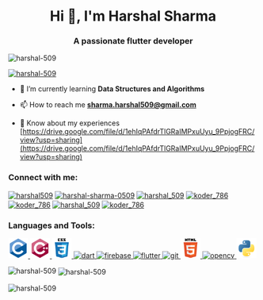 <h1 align="center">Hi 👋, I'm Harshal Sharma</h1>
<h3 align="center">A passionate flutter developer</h3>

<p align="left"> <img src="https://komarev.com/ghpvc/?username=harshal-509&label=Profile%20views&color=0e75b6&style=flat" alt="harshal-509" /> </p>

<p align="left"> <a href="https://github.com/ryo-ma/github-profile-trophy"><img src="https://github-profile-trophy.vercel.app/?username=harshal-509" alt="harshal-509" /></a> </p>

- 🌱 I’m currently learning **Data Structures and Algorithms**

- 📫 How to reach me **sharma.harshal509@gmail.com**

- 📄 Know about my experiences [https://drive.google.com/file/d/1ehIqPAfdrTlGRaIMPxuUyu_9PpjogFRC/view?usp=sharing](https://drive.google.com/file/d/1ehIqPAfdrTlGRaIMPxuUyu_9PpjogFRC/view?usp=sharing)

<h3 align="left">Connect with me:</h3>
<p align="left">
<a href="https://dev.to/harshal509" target="blank"><img align="center" src="https://raw.githubusercontent.com/rahuldkjain/github-profile-readme-generator/master/src/images/icons/Social/devto.svg" alt="harshal509" height="30" width="40" /></a>
<a href="https://linkedin.com/in/harshal-sharma-0509" target="blank"><img align="center" src="https://raw.githubusercontent.com/rahuldkjain/github-profile-readme-generator/master/src/images/icons/Social/linked-in-alt.svg" alt="harshal-sharma-0509" height="30" width="40" /></a>
<a href="https://instagram.com/harshal_509" target="blank"><img align="center" src="https://raw.githubusercontent.com/rahuldkjain/github-profile-readme-generator/master/src/images/icons/Social/instagram.svg" alt="harshal_509" height="30" width="40" /></a>
<a href="https://www.codechef.com/users/koder_786" target="blank"><img align="center" src="https://cdn.jsdelivr.net/npm/simple-icons@3.1.0/icons/codechef.svg" alt="koder_786" height="30" width="40" /></a>
<a href="https://www.hackerrank.com/koder_786" target="blank"><img align="center" src="https://raw.githubusercontent.com/rahuldkjain/github-profile-readme-generator/master/src/images/icons/Social/hackerrank.svg" alt="koder_786" height="30" width="40" /></a>
<a href="https://codeforces.com/profile/harshal_509" target="blank"><img align="center" src="https://raw.githubusercontent.com/rahuldkjain/github-profile-readme-generator/master/src/images/icons/Social/codeforces.svg" alt="harshal_509" height="30" width="40" /></a>
<a href="https://www.leetcode.com/koder_786" target="blank"><img align="center" src="https://raw.githubusercontent.com/rahuldkjain/github-profile-readme-generator/master/src/images/icons/Social/leet-code.svg" alt="koder_786" height="30" width="40" /></a>
</p>

<h3 align="left">Languages and Tools:</h3>
<p align="left"> <a href="https://www.cprogramming.com/" target="_blank" rel="noreferrer"> <img src="https://raw.githubusercontent.com/devicons/devicon/master/icons/c/c-original.svg" alt="c" width="40" height="40"/> </a> <a href="https://www.w3schools.com/cpp/" target="_blank" rel="noreferrer"> <img src="https://raw.githubusercontent.com/devicons/devicon/master/icons/cplusplus/cplusplus-original.svg" alt="cplusplus" width="40" height="40"/> </a> <a href="https://www.w3schools.com/css/" target="_blank" rel="noreferrer"> <img src="https://raw.githubusercontent.com/devicons/devicon/master/icons/css3/css3-original-wordmark.svg" alt="css3" width="40" height="40"/> </a> <a href="https://dart.dev" target="_blank" rel="noreferrer"> <img src="https://www.vectorlogo.zone/logos/dartlang/dartlang-icon.svg" alt="dart" width="40" height="40"/> </a> <a href="https://firebase.google.com/" target="_blank" rel="noreferrer"> <img src="https://www.vectorlogo.zone/logos/firebase/firebase-icon.svg" alt="firebase" width="40" height="40"/> </a> <a href="https://flutter.dev" target="_blank" rel="noreferrer"> <img src="https://www.vectorlogo.zone/logos/flutterio/flutterio-icon.svg" alt="flutter" width="40" height="40"/> </a> <a href="https://git-scm.com/" target="_blank" rel="noreferrer"> <img src="https://www.vectorlogo.zone/logos/git-scm/git-scm-icon.svg" alt="git" width="40" height="40"/> </a> <a href="https://www.w3.org/html/" target="_blank" rel="noreferrer"> <img src="https://raw.githubusercontent.com/devicons/devicon/master/icons/html5/html5-original-wordmark.svg" alt="html5" width="40" height="40"/> </a> <a href="https://opencv.org/" target="_blank" rel="noreferrer"> <img src="https://www.vectorlogo.zone/logos/opencv/opencv-icon.svg" alt="opencv" width="40" height="40"/> </a> <a href="https://www.python.org" target="_blank" rel="noreferrer"> <img src="https://raw.githubusercontent.com/devicons/devicon/master/icons/python/python-original.svg" alt="python" width="40" height="40"/> </a> </p>

<p><img align="left" src="https://github-readme-stats.vercel.app/api/top-langs?username=harshal-509&show_icons=true&locale=en&layout=compact" alt="harshal-509" /></p>

<p>&nbsp;<img align="center" src="https://github-readme-stats.vercel.app/api?username=harshal-509&show_icons=true&locale=en" alt="harshal-509" /></p>

<p><img align="center" src="https://github-readme-streak-stats.herokuapp.com/?user=harshal-509&" alt="harshal-509" /></p>

